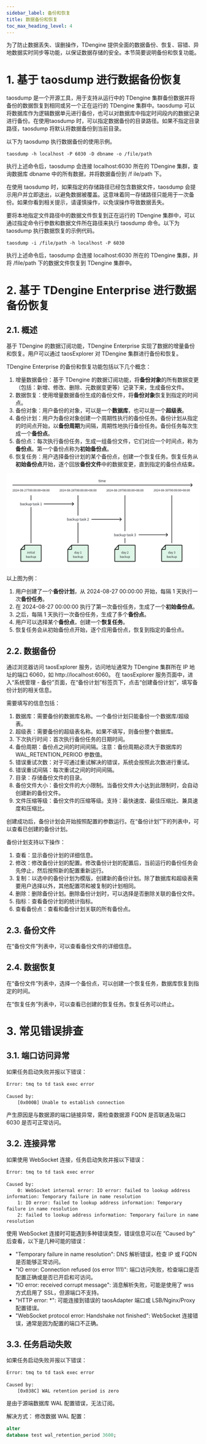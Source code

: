 ```yaml
---
sidebar_label: 备份和恢复
title: 数据备份和恢复
toc_max_heading_level: 4
---
```


为了防止数据丢失、误删操作，TDengine 提供全面的数据备份、恢复、容错、异地数据实时同步等功能，以保证数据存储的安全。本节简要说明备份和恢复功能。

# 1. 基于 taosdump 进行数据备份恢复

taosdump 是一个开源工具，用于支持从运行中的 TDengine 集群备份数据并将备份的数据恢复到相同或另一个正在运行的 TDengine
集群中。taosdump 可以将数据库作为逻辑数据单元进行备份，也可以对数据库中指定时间段内的数据记录进行备份。在使用taosdump
时，可以指定数据备份的目录路径。如果不指定目录路径，taosdump 将默认将数据备份到当前目录。

以下为 taosdump 执行数据备份的使用示例。

```shell
taosdump -h localhost -P 6030 -D dbname -o /file/path
```

执行上述命令后，taosdump 会连接 localhost:6030 所在的 TDengine 集群，查询数据库 dbname 中的所有数据，并将数据备份到 /f
ile/path 下。

在使用 taosdump 时，如果指定的存储路径已经包含数据文件，taosdump
会提示用户并立即退出，以避免数据被覆盖。这意味着同一存储路径只能用于一次备份。如果你看到相关提示，请谨慎操作，以免误操作导致数据丢失。

要将本地指定文件路径中的数据文件恢复到正在运行的 TDengine 集群中，可以通过指定命令行参数和数据文件所在路径来执行 taosdump
命令。以下为 taosdump 执行数据恢复的示例代码。

```shell
taosdump -i /file/path -h localhost -P 6030
```

执行上述命令后，taosdump 会连接 localhost:6030 所在的 TDengine 集群，并将 /file/path 下的数据文件恢复到 TDengine 集群中。

# 2. 基于 TDengine Enterprise 进行数据备份恢复

## 2.1. 概述

基于 TDengine 的数据订阅功能，TDengine Enterprise 实现了数据的增量备份和恢复。用户可以通过 taosExplorer 对 TDengine
集群进行备份和恢复。

TDengine Enterprise 的备份和恢复功能包括以下几个概念：

1. 增量数据备份：基于 TDengine 的数据订阅功能，将**备份对象**的所有数据变更（包括：新增、修改、删除、元数据变更等）记录下来，生成备份文件。
2. 数据恢复：使用增量数据备份生成的备份文件，将**备份对象**恢复到指定的时间点。
3. 备份对象：用户备份的对象，可以是一个**数据库**，也可以是一个**超级表**。
4. 备份计划：用户为备份对象创建一个周期性执行的备份任务。备份计划从指定的时间点开始，以**备份周期**为间隔，周期性地执行备份任务。备份任务每次生成一个**备份点**。
5. 备份点：每次执行备份任务，生成一组备份文件，它们对应一个时间点，称为**备份点**。第一个备份点称为**初始备份点**。
6. 恢复任务：用户选择备份计划的某个备份点，创建一个恢复任务。恢复任务从**初始备份点**开始，逐个回放**备份文件**中的数据变更，直到指定的备份点结束。

![backup-zh-00.png](./pic/backup-00-concept.png "数据备份和恢复")

以上图为例：

1. 用户创建了一个**备份计划**，从 2024-08-27 00:00:00 开始，每隔 1 天执行一次**备份任务**。
2. 在 2024-08-27 00:00:00 执行了第一次备份任务，生成了一个**初始备份点**。
3. 之后，每隔 1 天执行一次备份任务，生成了多个**备份点**。
4. 用户可以选择某个**备份点**，创建一个**恢复任务**。
5. 恢复任务会从初始备份点开始，逐个应用备份点，恢复到指定的备份点。

## 2.2. 数据备份

通过浏览器访问 taosExplorer 服务，访问地址通常为 TDengine 集群所在 IP 地址的端口 6060，如 http://localhost:6060。 在
taosExplorer 服务页面中，进入“系统管理 - 备份”页面，在“备份计划”标签页下，点击“创建备份计划”，填写备份计划的相关信息。

需要填写的信息包括：

1. 数据库：需要备份的数据库名称。一个备份计划只能备份一个数据库/超级表。
2. 超级表：需要备份的超级表名称。如果不填写，则备份整个数据库。
3. 下次执行时间：首次执行备份任务的日期时间。
4. 备份周期：备份点之间的时间间隔。注意：备份周期必须大于数据库的 WAL_RETENTION_PERIOD 参数值。
5. 错误重试次数：对于可通过重试解决的错误，系统会按照此次数进行重试。
6. 错误重试间隔：每次重试之间的时间间隔。
7. 目录：存储备份文件的目录。
8. 备份文件大小：备份文件的大小限制。当备份文件大小达到此限制时，会自动创建新的备份文件。
9. 文件压缩等级：备份文件的压缩等级。支持：最快速度、最佳压缩比、兼具速度和压缩比。

创建成功后，备份计划会开始按照配置的参数运行。在“备份计划”下的列表中，可以查看已创建的备份计划。

备份计划支持以下操作：

1. 查看：显示备份计划的详细信息。
2. 修改：修改备份计划的配置。修改备份计划的配置后，当前运行的备份任务会先停止，然后按照新的配置重新运行。
3. 复制：以选中的备份计划为模版，创建新的备份计划。除了数据库和超级表需要用户选择以外，其他配置项和被复制的计划相同。
4. 删除：删除备份计划。删除备份计划时，可以选择是否删除关联的备份文件。
5. 指标：查看备份计划的统计指标。
6. 查看备份点：查看和备份计划关联的所有备份点。

## 2.3. 备份文件

在“备份文件”列表中，可以查看备份文件的详细信息。

## 2.4. 数据恢复

在“备份文件”列表中，选择一个备份点，可以创建一个恢复任务，数据库恢复到指定的时间。

在“恢复任务”列表中，可以查看已创建的恢复任务。恢复任务可以终止。

# 3. 常见错误排查

## 3.1. 端口访问异常

如果任务启动失败并报以下错误：

```text
Error: tmq to td task exec error

Caused by:
    [0x000B] Unable to establish connection
```

产生原因是与数据源的端口链接异常，需检查数据源 FQDN 是否联通及端口 6030 是否可正常访问。

## 3.2. 连接异常

如果使用 WebSocket 连接，任务启动失败并报以下错误：

```text
Error: tmq to td task exec error

Caused by:
    0: WebSocket internal error: IO error: failed to lookup address information: Temporary failure in name resolution
    1: IO error: failed to lookup address information: Temporary failure in name resolution
    2: failed to lookup address information: Temporary failure in name resolution
```

使用 WebSocket 连接时可能遇到多种错误类型，错误信息可以在 ”Caused by“ 后查看，以下是几种可能的错误：

- "Temporary failure in name resolution": DNS 解析错误，检查 IP 或 FQDN 是否能够正常访问。
- "IO error: Connection refused (os error 111)": 端口访问失败，检查端口是否配置正确或是否已开启和可访问。
- "IO error: received corrupt message": 消息解析失败，可能是使用了 wss 方式启用了 SSL，但源端口不支持。
- "HTTP error: *": 可能连接到错误的 taosAdapter 端口或 LSB/Nginx/Proxy 配置错误。
- "WebSocket protocol error: Handshake not finished": WebSocket 连接错误，通常是因为配置的端口不正确。

## 3.3. 任务启动失败

如果任务启动失败并报以下错误：

```text
Error: tmq to td task exec error

Caused by:
    [0x038C] WAL retention period is zero
```

是由于源端数据库 WAL 配置错误，无法订阅。

解决方式：
修改数据 WAL 配置：

```sql
alter
database test wal_retention_period 3600;
```